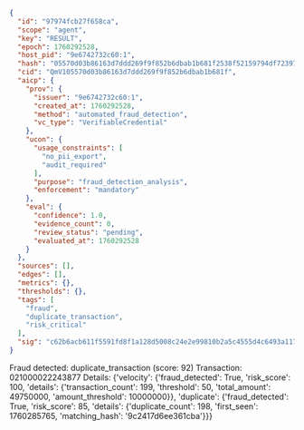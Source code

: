 ```json
{
  "id": "97974fcb27f658ca",
  "scope": "agent",
  "key": "RESULT",
  "epoch": 1760292528,
  "host_pid": "9e6742732c60:1",
  "hash": "05570d03b86163d7ddd269f9f852b6dbab1b681f2538f52159794df723978c08",
  "cid": "QmV105570d03b86163d7ddd269f9f852b6dbab1b681f",
  "aicp": {
    "prov": {
      "issuer": "9e6742732c60:1",
      "created_at": 1760292528,
      "method": "automated_fraud_detection",
      "vc_type": "VerifiableCredential"
    },
    "ucon": {
      "usage_constraints": [
        "no_pii_export",
        "audit_required"
      ],
      "purpose": "fraud_detection_analysis",
      "enforcement": "mandatory"
    },
    "eval": {
      "confidence": 1.0,
      "evidence_count": 0,
      "review_status": "pending",
      "evaluated_at": 1760292528
    }
  },
  "sources": [],
  "edges": [],
  "metrics": {},
  "thresholds": {},
  "tags": [
    "fraud",
    "duplicate_transaction",
    "risk_critical"
  ],
  "sig": "c62b6acb611f5591fd8f1a128d5008c24e2e99810b2a5c4555d4c6493a117789"
}
```

Fraud detected: duplicate_transaction (score: 92)
Transaction: 021000022243877
Details: {'velocity': {'fraud_detected': True, 'risk_score': 100, 'details': {'transaction_count': 199, 'threshold': 50, 'total_amount': 49750000, 'amount_threshold': 10000000}}, 'duplicate': {'fraud_detected': True, 'risk_score': 85, 'details': {'duplicate_count': 198, 'first_seen': 1760285765, 'matching_hash': '9c2417d6ee361cba'}}}